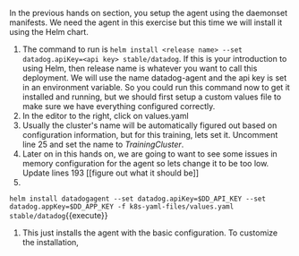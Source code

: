 In the previous hands on section, you setup the agent using the daemonset manifests. We need the agent in this exercise but this time we will install it using the Helm chart. 

1. The command to run is `helm install <release name> --set datadog.apiKey=<api key> stable/datadog`. If this is your introduction to using Helm, then release name is whatever you want to call this deployment. We will use the name datadog-agent and the api key is set in an environment variable. So you could run this command now to get it installed and running, but we should first setup a custom values file to make sure we have everything configured correctly.
1. In the editor to the right, click on values.yaml
1. Usually the cluster's name will be automatically figured out based on configuration information, but for this training, lets set it. Uncomment line 25 and set the name to *TrainingCluster*.
1. Later on in this hands on, we are going to want to see some issues in memory configuration for the agent so lets change it to be too low. Update lines 193 [[figure out what it should be]]
1. 


`helm install datadogagent --set datadog.apiKey=$DD_API_KEY --set datadog.appKey=$DD_APP_KEY -f k8s-yaml-files/values.yaml stable/datadog`{{execute}}
1. This just installs the agent with the basic configuration. To customize the installation, 